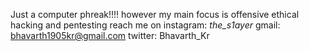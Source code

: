Just a computer phreak!!!!
however my main focus is offensive ethical hacking and pentesting
reach me on 
instagram: _the_s1ayer_
gmail: bhavarth1905kr@gmail.com
twitter: Bhavarth_Kr
